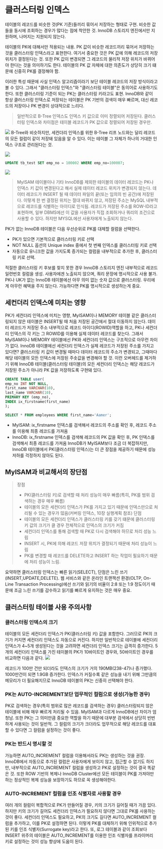 # 클러스터링 인덱스
테이블의 레코드를 비슷한 것(PK 기준)들끼리 묶어서 저장하는 형태로 구현.
비슷한 값들을 동시에 조회하는 경우가 많다는 점에 착안한 것.
InnoDB 스토리지 엔진에서만 지원하며, 나머지는 지원되지 않는다.

테이블의 PK에 대해서만 적용되는 내용. PK 값이 비슷한 레코드끼리 묶어서 저장하는 것을 클러스터링 인덱스라고 표현한다.
여기서 중요한 것은 PK 값에 의해 레코드의 저장 위치가 결정된다는 것.
또한 PK 값이 변경되면 그 레코드의 물리적 저장 위치가 바뀌어야 한다는 것을 의미하기도 한다.
테이블의 PK 값 자체에 대한 의존도가 상당히 크기 떄문에 신중히 PK를 결정해야 함.

이러한 특성 때문에 사실 인덱스 알고리즘이라기 보단 테이블 레코드의 저장 방식이라고 볼 수 있다. 그래서 "클러스터링 인덱스"와 "클러스터링 테이블"은 동의어로 사용하기도 한다.
또한 클러스터링 기준이 되는 PK는 클러스터링 키라고도 표현.
InnoDB와 같이 항상 클러스터링 인덱스로 저장되는 테이블은 PK 기반의 검색이 매우 빠르며, 대신 레코드의 저장이나 PK 변경이 상대적으로 느리다.

> 일반적으로 B-Tree 인덱스도 인덱스 키 값으로 이미 정렬되어 저장된다. 클러스터링 인덱스와 차이점은 테이블 레코드가 PK 값으로 정렬되어 저장된 경우만.

![](.6_클러스터링_인덱스_images/1ddd6f44.png)
B-Tree와 비슷하지만, 세컨더리 인덱스를 위한 B-Tree 리프 노드와는 달리 레코드의 모든 컬럼이 같이 저장돼 있음을 알 수 있다. 이는 테이블 그 자체가 하나의 거대한 인덱스 구조로 관리된다는 것.

![](../.8_인덱스_images/54b7be58.png)

```sql
UPDATE tb_test SET emp_no = 100002 WHERE emp_no=100007;
```

![](.6_클러스터링_인덱스_images/18479ef6.png)

> MyISAM 테이블이나 기타 InnoDB를 제외한 테이블의 데이터 레코드는 PK나 인덱스 키 값이 변경된다고 해서 실제 데이터 레코드 위치가 변경되지 않는다. 데이터 레코드가 INSERT 될 때 데이터 파일의 끝(또는 임의의 빈 공간)에 저장된다.
> 이렇게 한 번 결정된 위치는 절대 바뀌지 않고, 저장된 주소는 MySQL 내부적으로 레코드를 식별하는 아이디로 인식됨. 레코드가 저장된 주소를 ROW-ID라고 표현하며, 일부 DBMS에선 이 값을 사용자가 직접 조회하거나 쿼리의 조건으로 사용할 수 있다. 하지만 MYSQL에선 사용자에게 노출되지 않는다.

PK가 없는 InnoDB 테이블은 다음 우선순위로 PK를 대체할 컬럼을 선택한다.
- PK가 있으면 기본적으로 클러스터링 키로 선택
- NOT NULL 옵션의 Unique index 중에서 첫 번째 인덱스를 클러스터링 키로 선택
- 자동으로 유니크한 값을 가지도록 증가되는 컬럼을 내부적으로 추가한 후, 클러스터링 키로 선택.

적절한 클러스터링 키 후보를 찾지 못한 경우 InnoDB 스토리지 엔진 내부적으로 레코드 일련번호 컬럼을 생성.
사용자에겐 노출되지 않으며, 쿼리 문장에 명시적으로 사용 불가. PK나 UK가 없는 InnoDB 테이블에선 아무 의미 없는 숫자 값으로 클러스터링. 우리에게 아무런 혜택을 주지 않는다. 가능하다면 PK를 명시적으로 생성하는게 중요.

## 세컨더리 인덱스에 미치는 영향
PK가 세컨더리 인덱스에 미치는 영향, MyISAM이나 MEMORY 테이블 같은 클러스터링되지 않은 테이블은 INSERT될 때 처음 저장된 공간에서 절대 이동하지 않는다. 데이터 레코드가 저장된 주소 내부적으로 레코드 아이디(ROWID)역할을 하고, PK나 세컨더리 인덱스의 각 키는 그 ROWID를 이용해 실제 데이터 레코드를 찾는다. 그래서 MyISAM이나 MEMORY 테이블에선 PK와 세컨더리 인덱스는 구조적으로 아무런 차이가 없다.
InnoDB 테이블에선 세컨더리 인덱스가 실제 레코드가 저장된 주소를 가지고 있다면? 클러스터링 키 값이 변경될 때마다 데이터 레코드의 주소가 변경되고, 그때마다 해당 테이블의 모든 인덱스에 저장된 주솟값을 변경해야 할 것. 이런 오버헤드를 제거하기 위해 InnoDB 테이블(클러스터링 테이블)의 모든 세컨더리 인덱스는 해당 레코드가 저장된 주소가 아니라 PK 값을 저장하도록 구현돼 있다.

```sql
CREATE TABLE user(
emp_no INT NOT NULL,
first_name VARCHAR(10),
last_name VARCHAR(10),
PRIMARY KEY (emp_no),
INDEX ix_firstname(first_name)
);

SELECT * FROM employees WHERE first_name='Aamer';
```
- MyISAM: ix_firstname 인덱스를 검색해서 레코드의 주소를 확인 후, 레코드 주소를 이용해 최종 레코드를 가져옴 
- InnoDB: ix_firstname 인덱스를 검색해 레코드의 PK 값을 확인 후, PK 인덱스를 검색해서 최종 레코드를 가져옴
InnoDB가 MyISAM보다 조금 더 복잡하지만, InnoDB 테이블에서 PK(클러스터링 인덱스)는 더 큰 장점을 제공하기 때문에 성능 저하를 걱정하지 않아도 된다.

## MyISAM과 비교해서의 장단점
> 장점 
> - PK(클러스터링 키)로 검색할 때 처리 성능이 매우 빠름(특히, PK를 범위 검색하는 경우 매우 빠름)
> - 테이블의 모든 세컨더리 인덱스가 PK를 가지고 있기 때문에 인덱스만으로 처리될 수 있는 경우가 많음(커버링 인덱스, 10장 실행계획 참조)
> 단점
> - 테이블의 모든 세컨더리 인덱스가 클러스터링 키를 갖기 떄문에 클러스터링 키 값의 크기가 클 경우 전체적으로 인덱스의 크기가 커짐
> - 세컨더리 인덱스를 통해 검색할 때 PK로 다시 검색해야 하므로 처리 성능 느림
> - INSERT 시, PK에 의해 레코드 저장 위치가 결정되기 때문에 처리 성능이 느림
> - PK를 변경할 때 레코드를 DELETE하고 INSERT 하는 작업이 필요하기 때문에 처리 성능이 느림.

요약하면 클러스터링 인덱스는 빠른 읽기(SELECT), 단점은 느린 쓰기(INSERT,UPDATE,DELETE).
웹 서비스와 같은 온라인 트랜잭션 환경(OLTP, On-Line Transaction Processing)에선 쓰기와 읽기의 비율이 2:8 또는 1:9 정도이기 때문에 조금 느린 쓰기를 감수하고 읽기를 빠르게 유지하는 것은 매우 중요.

## 클러스터링 테이블 사용 주의사항
### 클러스터링 인덱스의 크기
테이블의 모든 세컨더리 인덱스가 PK(클러스터링 키) 값을 포함한다. 그러므로 PK의 크기가 커지면 세컨더리 인덱스도 자동으로 커진다.
하지만 일반적으로 테이블에 세컨더리 인덱스가 4~5개 생성된다는 것을 고려하면 세컨더리 인덱스 크기는 급격히 증가한다.
5개의 세컨더리 인덱스를 가진 테이블의 PK가 10바이트인 경우와, 50바이트인 경우를 비교하면 다음과 같다.
![](.6_클러스터링_인덱스_images/1d98de96.png)

레코드가 100만 건만 되더라도 인덱스의 크기가 거의 190MB(238-47)나 증가했다. 1000만건이 되면 1.9GB 증가한다.
인덱스가 커질수록 같은 성능을 내기 위해 그만큼의 메모리가 더 필요해지므로 InnoDB 테이블의 PK는 신중히 선택해야 한다.

### PK는 AUTO-INCREMENT보단 업무적인 컬럼으로 생성(가능한 경우)
PK로 검색하는 경우(특히 범위로 많은 레코드를 검색하는 경우) 클러스터링되지 않은 테이블에 비해 매우 빠르게 처리될 수 있음.
MyISAM과 다르게 InnoDB에선 차이가 엄청남. 또한 PK는 그 의미만큼 중요한 역할을 하기 때문에 대부분 검색에서 상당히 빈번하게 사용되는 것이 일반적. 그 컬럼의 크기가 크더라도 업무적으로 해당 레코드를 대표할 수 있다면 그 컬럼을 설정하는 것이 좋다.

### PK는 반드시 명시할 것
가능하면 AUTO_INCREMENT 컬럼을 이용해서라도 PK는 생성하는 것을 권장. InnoDB에서 자동으로 추가된 컬럼은 사용자에게 보이지 않고, 접근할 수 없기도 하지만, 내부적으로 AUTO_INCREMENT 컬럼을 생성하고 PK로 설정하는 것이 결국 똑같은 것. 또한 ROW 기반의 복제나 InnoDB Cluster에선 모든 테이블이 PK를 가져야만 하는 정상적인 복제 성능을 보장하기도 하므로 꼭 생성해야한다.

### AUTO-INCREMENT 컬럼을 인조 식별자로 사용할 경우
여러 개의 컬럼이 복합적으로 PK가 만들어질 경우, 키의 크기가 길어질 때가 가끔 있다.
하지만 키의 크기가 길어도 세컨더리 인덱스가 필요하지 않다면 그대로 PK를 사용하는 것이 좋다. 
세컨더리 인덱스도 필요하고, PK의 크기도 길다면 AUTO_INCREMENT 컬럼을 추가하고, 이를 PK로 설정하면 된다. 이렇게 PK를 대체하기 위해 인위적으로 추가된 키를 인조 식별자(Surrogate key)라고 한다. 또, 로그 테이블과 같이 조회보다 INSERT 위주의 테이블은 AUTO_INCREMENT를 이용한 인조 식별자를 프라이머리 키로 설정하는 것이 성능 향상에 도움이 된다.

